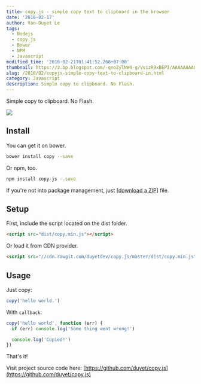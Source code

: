 ```yaml
---
title: copy.js - simple copy text to clipboard in the browser
date: '2016-02-17'
author: Van-Duyet Le
tags:
  - Nodejs
  - copy.js
  - Bower
  - NPM
  - Javascript
modified_time: '2016-02-21T01:41:52.268+07:00'
thumbnail: https://3.bp.blogspot.com/-qnoZylNW4-g/VsizR9xBEPI/AAAAAAAAQAw/fR-qHa0ccjk/s1600/copyjs.png
slug: /2016/02/copyjs-simple-copy-text-to-clipboard-in.html
category: Javascript
description: Simple copy to clipboard. No Flash.
---
```


Simple copy to clipboard. No Flash.

![](https://3.bp.blogspot.com/-qnoZylNW4-g/VsizR9xBEPI/AAAAAAAAQAw/fR-qHa0ccjk/s1600/copyjs.png)

## Install

You can get it on bower.

```bash
bower install copy --save
```

Or npm, too.

```bash
npm install copy-js --save
```

If you're not into package management, just [[download a ZIP]](https://github.com/duyet/copy.js/archive/master.zip) file.

## Setup

First, include the script located on the dist folder.

```html
<script src="dist/copy.min.js"></script>
```

Or load it from CDN provider.

```html
<script src="//cdn.rawgit.com/duyetdev/copy.js/master/dist/copy.min.js"></script>
```

## Usage

Just copy:

```js
copy('hello world.')
```

With `callback`:

```js
copy('hello world', function (err) {
  if (err) console.log('Some thing went wrong!')

  console.log('Copied!')
})
```

That's it!

Visit project source code here: [https://github.com/duyet/copy.js](https://github.com/duyet/copy.js)
